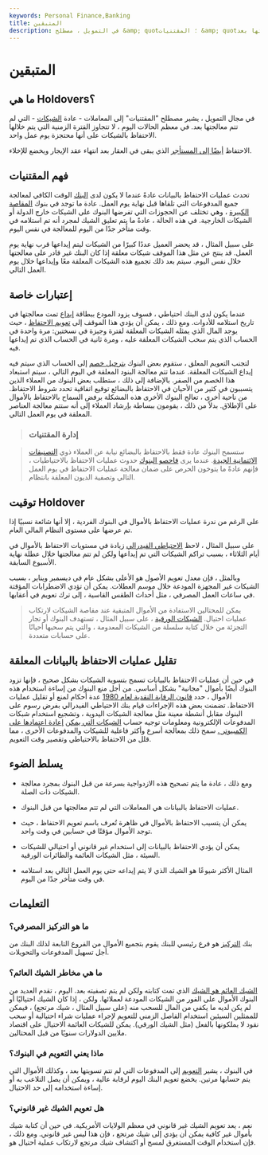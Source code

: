 ```yaml
---
keywords: Personal Finance,Banking
title: المتبقين
description: في التمويل ، مصطلح &amp; quot؛ المقتنيات &amp; quot؛ يشير إلى المعاملات - عادة الشيكات - التي لم تتم معالجتها بعد.
---
```


# المتبقين
## ما هي Holdovers؟

في مجال التمويل ، يشير مصطلح "المقتنيات" إلى المعاملات - عادة [الشيكات](/check) - التي لم تتم معالجتها بعد. في معظم الحالات اليوم ، لا تتجاوز الفترة الزمنية التي يتم خلالها الاحتفاظ بالشيكات على أنها محتجزة يوم عمل واحد.

الاحتفاظ [أيضًا إلى المستأجر](/holdover-tenant) الذي يبقى في العقار بعد انتهاء عقد الإيجار ويخضع للإخلاء.

## فهم المقتنيات

تحدث عمليات الاحتفاظ بالبيانات عادةً عندما لا يكون لدى [البنك](/bank) الوقت الكافي لمعالجة جميع المدفوعات التي تلقاها قبل نهاية يوم العمل. عادة ما توجد في بنوك [المقاصة الكبيرة](/clearinghouse) ، وهي تختلف عن الحجوزات التي تفرضها البنوك على الشيكات خارج الدولة أو الشيكات الخارجية. في هذه الحالة ، عادةً ما يتم تعليق الشيك لمجرد أنه تم استلامه في وقت متأخر جدًا من اليوم للمعالجة في نفس اليوم.

على سبيل المثال ، قد يحضر العميل عددًا كبيرًا من الشيكات ليتم إيداعها قرب نهاية يوم العمل. قد ينتج عن مثل هذا الموقف شيكات معلقة إذا كان البنك غير قادر على معالجتها خلال نفس اليوم. سيتم بعد ذلك تجميع هذه الشيكات المعلقة معًا وإيداعها خلال يوم العمل التالي.

## إعتبارات خاصة

عندما يكون لدى البنك احتياطي ، فسوف يزود المودع ببطاقة [إيداع](/deposit) تمت معالجتها في تاريخ استلامه للأدوات. ومع ذلك ، يمكن أن يؤدي هذا الموقف إلى [تعويم الاحتفاظ](/float) ، حيث يوجد المال الذي يمثله الشيكات المعلقة لفترة وجيزة في نسختين: مرة واحدة في الحساب الذي يتم سحب الشيكات المعلقة عليه ، ومرة ثانية في الحساب الذي تم إيداعها فيه.

لتجنب التعويم المعلق ، ستقوم بعض البنوك [بترحيل خصم](/debit) إلى الحساب الذي سيتم فيه إيداع الشيكات المعلقة. عندما تتم معالجة البنود المعلقة في اليوم التالي ، سيتم استبعاد هذا الخصم من الصفر. بالإضافة إلى ذلك ، ستطلب بعض البنوك من العملاء الذين يتسببون في كثير من الأحيان في الاحتفاظ بالبضائع توقيع اتفاقية تحدد شروط الاحتفاظ. من ناحية أخرى ، تعالج البنوك الأخرى هذه المشكلة برفض السماح بالاحتفاظ بالأموال على الإطلاق. بدلاً من ذلك ، يقومون ببساطة بإرشاد العملاء إلى أنه ستتم معالجة العناصر المعلقة في يوم العمل التالي.

> ### إدارة المقتنيات

> ستسمح البنوك عادة فقط بالاحتفاظ بالبضائع نيابة عن العملاء ذوي [التصنيفات الائتمانية الجيدة](/creditrating). عندما يرى [فاحصو البنوك](/bank-examination) حدوث عمليات الاحتفاظ بالاحتياطيات ، فإنهم عادةً ما يتوخون الحرص على ضمان معالجة عمليات الاحتفاظ في يوم العمل التالي وتصفية الديون المعلقة بانتظام.

>

## توقيت Holdover

على الرغم من ندرة عمليات الاحتفاظ بالأموال في البنوك الفردية ، إلا أنها شائعة نسبيًا إذا تم عرضها على مستوى النظام المالي العام.

على سبيل المثال ، لاحظ [الاحتياطي الفيدرالي](/federalreservesystem) زيادة في مستويات الاحتفاظ بالأموال في أيام الثلاثاء ، بسبب تراكم الشيكات التي تم إيداعها ولكن لم تتم معالجتها خلال عطلة نهاية الأسبوع السابقة.

وبالمثل ، فإن معدل تعويم الأصول هو الأعلى بشكل عام في ديسمبر ويناير ، بسبب الشيكات غير المجهزة المودعة خلال موسم العطلات. يمكن أن تؤدي الاضطرابات المؤقتة في ساعات العمل المصرفي ، مثل أحداث الطقس القاسية ، إلى ترك تعويم في أعقابها.

> يمكن للمحتالين الاستفادة من الأموال المتبقية عند مقاصة الشيكات لارتكاب عمليات احتيال. [الشيكات الورقية](/kited) ، على سبيل المثال ، تستهدف البنوك أو تجار التجزئة من خلال كتابة سلسلة من الشيكات المعدومة ، والتي يتم سحبها أحيانًا على حسابات متعددة.

>

## تقليل عمليات الاحتفاظ بالبيانات المعلقة

في حين أن عمليات الاحتفاظ بالبيانات تسمح بتسوية الشيكات بشكل صحيح ، فإنها تزود البنوك أيضًا بأموال "مجانية" بشكل أساسي. من أجل منع البنوك من إساءة استخدام هذه الأموال ، حدد [قانون الرقابة النقدية لعام 1980](/monetary-control-act) عدة أحكام لمنع أو تقليل عمليات الاحتفاظ. تضمنت بعض هذه الإجراءات قيام بنك الاحتياطي الفيدرالي بفرض رسوم على البنوك مقابل أنشطة معينة مثل معالجة الشيكات اليدوية ، وتشجيع استخدام شبكات المدفوعات الإلكترونية ومعلومات توجيه حساب [الشيكات التي يمكن](/magnetic-ink-character-recognition-line-micr) [إعادة اعتمادها على الكمبيوتر .](/magnetic-ink-character-recognition-line-micr) سمح ذلك بمعالجة أسرع وأكثر فاعلية للشيكات والمدفوعات الأخرى ، مما قلل من الاحتفاظ بالاحتياطي وتقصير وقت التعويم.

## يسلط الضوء

- ومع ذلك ، عادة ما يتم تصحيح هذه الازدواجية بسرعة من قبل البنوك بمجرد معالجة الشيكات ذات الصلة.

- عمليات الاحتفاظ بالبيانات هي المعاملات التي لم تتم معالجتها من قبل البنوك.

- يمكن أن يتسبب الاحتفاظ بالأموال في ظاهرة تُعرف باسم تعويم الاحتفاظ ، حيث توجد الأموال مؤقتًا في حسابين في وقت واحد.

- يمكن أن يؤدي الاحتفاظ بالبيانات إلى استخدام غير قانوني أو احتيالي للشيكات السيئة ، مثل الشيكات العائمة والطائرات الورقية.

- المثال الأكثر شيوعًا هو الشيك الذي لا يتم إيداعه حتى يوم العمل التالي بعد استلامه في وقت متأخر جدًا من اليوم.

## التعليمات

### ما هو التركيز المصرفي؟

بنك [التركيز](/concentration-bank) هو فرع رئيسي للبنك يقوم بتجميع الأموال من الفروع التابعة لذلك البنك من أجل تسهيل المدفوعات والتحويلات.

### ما هي مخاطر الشيك العائم؟

[الشيك العائم هو الشيك](/float_time) الذي تمت كتابته ولكن لم يتم تصفيته بعد. اليوم ، تقدم العديد من البنوك الأموال على الفور من الشيكات المودعة لعملائها. ولكن ، إذا كان الشيك احتياليًا أو لم يكن لديه ما يكفي من المال للسحب منه (على سبيل المثال ، شيك مرتجع) ، فيمكن للممثلين السيئين استخدام الفاصل الزمني للتعويم لإجراء عمليات شراء احتيالية أو سحب نقود لا يملكونها بالفعل (مثل الشيك الورقي). يمكن للشيكات العائمة الاحتيال على اقتصاد ملايين الدولارات سنويًا من قبل المحتالين.

### ماذا يعني التعويم في البنوك؟

في البنوك ، يشير [التعويم](/float) إلى المدفوعات التي لم تتم تسويتها بعد ، وكذلك الأموال التي يتم حسابها مرتين. يخضع تعويم البنك اليوم لرقابة عالية ، ويمكن أن يصل التلاعب به أو إساءة استخدامه إلى حد الاحتيال.

### هل تعويم الشيك غير قانوني؟

نعم ، يعد تعويم الشيك غير قانوني في معظم الولايات الأمريكية. في حين أن كتابة شيك بأموال غير كافية يمكن أن يؤدي إلى شيك مرتجع ، فإن هذا ليس غير قانوني. ومع ذلك ، فإن استخدام الوقت المستغرق لمسح أو اكتشاف شيك مرتجع لارتكاب عملية احتيال هو.

